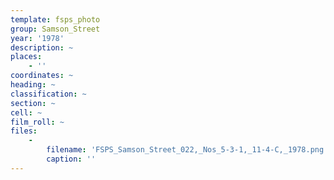 ```yaml
---
template: fsps_photo
group: Samson_Street
year: '1978'
description: ~
places:
    - ''
coordinates: ~
heading: ~
classification: ~
section: ~
cell: ~
film_roll: ~
files:
    -
        filename: 'FSPS_Samson_Street_022,_Nos_5-3-1,_11-4-C,_1978.png'
        caption: ''
---
```

